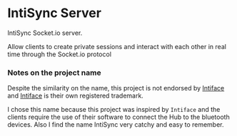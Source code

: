 # IntiSync Server

IntiSync Socket.io server.

Allow clients to create private sessions and interact with each other in real time through the Socket.io protocol

### Notes on the project name

Despite the similarity on the name, this project is not endorsed by [Intiface](https://github.com/intiface) and [Intiface](https://github.com/intiface) is their own registered trademark.

I chose this name because this project was inspired by `Intiface` and the clients require the use of their software to connect the Hub to the bluetooth devices.
Also I find the name IntiSync very catchy and easy to remember.
